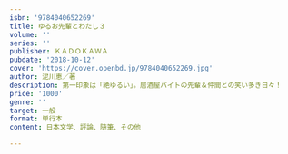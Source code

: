 ```yaml
---
isbn: '9784040652269'
title: ゆるお先輩とわたし３
volume: ''
series: ''
publisher: ＫＡＤＯＫＡＷＡ
pubdate: '2018-10-12'
cover: 'https://cover.openbd.jp/9784040652269.jpg'
author: 泥川恵／著
description: 第一印象は「絶ゆるい」。居酒屋バイトの先輩＆仲間との笑い多き日々！
price: '1000'
genre: ''
target: 一般
format: 単行本
content: 日本文学、評論、随筆、その他

---
```

